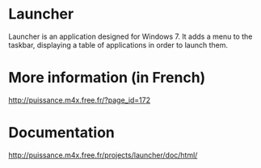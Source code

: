Launcher
========

Launcher is an application designed for Windows 7. It adds a menu to the taskbar, displaying a table of applications in order to launch them.


More information (in French)
========
http://puissance.m4x.free.fr/?page_id=172

Documentation
========
http://puissance.m4x.free.fr/projects/launcher/doc/html/
